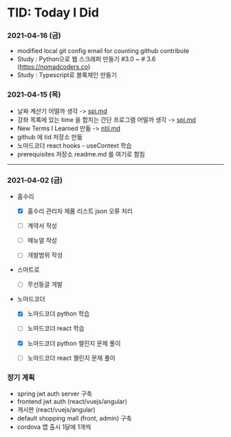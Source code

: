 # TID: Today I Did

### 2021-04-16 (금)
- modified local git config email for counting github contribute
- Study : Python으로 웹 스크래퍼 만들기 #3.0 ~ # 3.6 (https://nomadcoders.co)
- Study : Typescript로 블록체인 만들기

### 2021-04-15 (목)
- 날짜 계산기 어떨까 생각 -> [spi.md](https://github.com/funnystyle/tid/blob/main/spi.md)
- 강좌 목록에 있는 time 을 합치는 간단 프로그램 어떨까 생각 -> [spi.md](https://github.com/funnystyle/tid/blob/main/spi.md)
- New Terms I Learned 만듦 -> [ntil.md](https://github.com/funnystyle/tid/blob/main/ntil.md)
- github 에 tid 저장소 만듦
- 노마드코더 react hooks - useContext 학습
- prerequisites 저장소 readme.md 를 여기로 함침

---

### 2021-04-02 (금)
- 홈수리
  - [x] 홈수리 관리자 제품 리스트 json 오류 처리
  - [ ] 계약서 작성
  - [ ] 매뉴얼 작성
  - [ ] 개발범위 작성


- 스마트로
  - [ ] 무선동글 개발


- 노마드코더
  - [x] 노마드코더 python 학습
  - [ ] 노마드코더 react 학습
  - [x] 노마드코더 python 챌린지 문제 풀이
  - [ ] 노마드코더 react 챌린지 문제 풀이


### 장기 계획
- spring jwt auth server 구축
- frontend jwt auth (react/vuejs/angular)
- 게시판 (react/vuejs/angular)
- default shopping mall (front, admin) 구축
- cordova 앱 출시 1달에 1개씩
